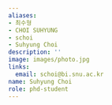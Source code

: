 ```yaml
---
aliases:
- 최수형
- CHOI SUHYUNG
- schoi
- Suhyung Choi
description: ''
image: images/photo.jpg
links:
  email: schoi@bi.snu.ac.kr
name: Suhyung Choi
role: phd-student
---
```

